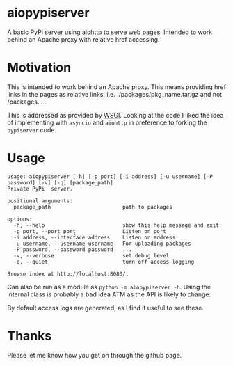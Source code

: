 # aiopypiserver

A basic PyPi server using aiohttp to serve web pages. Intended to work behind
an Apache proxy with relative href accessing.

# Motivation

This is intended to work behind an Apache proxy. This means providing
href links in the pages as relative links. i.e. ./packages/pkg_name.tar.gz
and not /packages... .

This is addressed as provided by [WSGI](https://github.com/pypiserver/pypiserver/issues/155).
Looking at the code I liked the idea of implementing with ```asyncio``` and ```aiohttp```
in preference to forking the ```pypiserver``` code.

# Usage

```
usage: aiopypiserver [-h] [-p port] [-i address] [-u username] [-P password] [-v] [-q] [package_path]                                                   
Private PyPi  server.

positional arguments:
  package_path                       path to packages

options:
  -h, --help                         show this help message and exit
  -p port, --port port               Listen on port
  -i address, --interface address    Listen on address
  -u username, --username username   For uploading packages
  -P password, --password password   ...
  -v, --verbose                      set debug level
  -q, --quiet                        turn off access logging

Browse index at http://localhost:8080/.
```

Can also be run as a module as ```python -m aiopypiserver -h```. Using the internal class is probably a bad idea ATM as the API is likely to change.

By default access logs are generated, as I find it useful to see these.

# Thanks

Please let me know how you get on through the github page.
